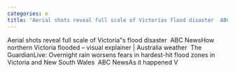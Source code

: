 ```yaml
---
categories: e
title: "Aerial shots reveal full scale of Victorias flood disaster  ABC News"
---
```

Aerial shots reveal full scale of Victoria"s flood disaster&nbsp;&nbsp;ABC NewsHow northern Victoria flooded – visual explainer | Australia weather&nbsp;&nbsp;The GuardianLive: Overnight rain worsens fears in hardest-hit flood zones in Victoria and New South Wales&nbsp;&nbsp;ABC NewsAs it happened V